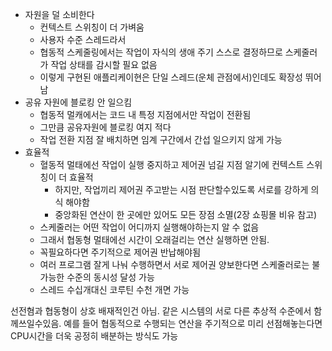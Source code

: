 - 자원을 덜 소비한다
	- 컨텍스트 스위칭이 더 가벼움
	- 사용자 수준 스레드라서
	- 협동적 스케줄링에서는 작업이 자식의 생애 주기 스스로 결정하므로 스케줄러가 작업 상태를 감시할 필요 없음
	- 이렇게 구현된 애플리케이현은 단일 스레드(운체 관점에서)인데도 확장성 뛰어남
- 공유 자원에 블로킹 안 일으킴
	- 협동적 멀캐에서는 코드 내 특정 지점에서만 작업이 전환됨
	- 그만큼 공유자원에 블로킹 여지 적다
	- 작업 전환 지점 잘 배치하면 임계 구간에서 간섭 일으키지 않게 가능
- 효율적
	- 혈동적 멀태에선 작업이 실행 중지하고 제어권 넘길 지점 알기에 컨텍스트 스위칭이 더 효율적
		- 하지만, 작업끼리 제어권 주고받는 시점 판단할수있도록 서로를 강하게 의식 해야함
		- 중앙화된 연산이 한 곳에만 있어도 모든 장점 소멸(2장 쇼핑몰 비유 참고)
	- 스케줄러는 어떤 작업이 어디까지 실행해야하는지 알 수 없음
	- 그래서 협동형 멀태에선 시간이 오래걸리는 연산 실행하면 안됨.
	- 꼭필요하다면 주기적으로 제어권 반납해야됨
	- 여러 프로그램 잘게 나눠 수행하면서 서로 제어권 양보한다면 스케줄러로는 불가능한 수준의 동시성 달성 가능
	- 스레드 수십개대신 코루틴 수천 개면 가능

선전혐과 협동형이 상호 배재적인건 아님. 같은 시스템의 서로 다른 추상적 수준에서 함께쓰일수있음. 예를 들어 협동적으로 수행되는 연산을 주기적으로 미리 선점해놓는다면 CPU시간을 더욱 공정히 배분하는 방식도 가능